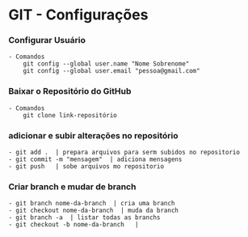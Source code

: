 # GIT - Configurações

### Configurar Usuário

    - Comandos
        git config --global user.name "Nome Sobrenome"
        git config --global user.email "pessoa@gmail.com"


### Baixar o Repositório do GitHub

    - Comandos
        git clone link-repositório


### adicionar e subir alterações no repositório
    - git add .  | prepara arquivos para serm subidos no repositorio
    - git commit -m "mensagem"  | adiciona mensagens
    - git push   | sobe arquivos mo repositorio

### Criar branch e mudar de branch
    - git branch nome-da-branch  | cria uma branch
    - git checkout nome-da-branch  | muda da branch
    - git branch -a  | listar todas as branchs
    - git checkout -b nome-da-branch   |  
